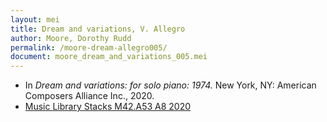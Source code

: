 ```yaml
---
layout: mei
title: Dream and variations, V. Allegro
author: Moore, Dorothy Rudd
permalink: /moore-dream-allegro005/
document: moore_dream_and_variations_005.mei
---
```


- In *Dream and variations: for solo piano: 1974.* New York, NY: American Composers Alliance Inc., 2020.
- <a href="https://tufts.primo.exlibrisgroup.com/permalink/01TUN_INST/1kc9gia/alma991018326542503851" target="_blank">Music Library Stacks M42.A53 A8 2020</a>
